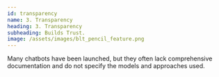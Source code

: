 ```yaml
---
id: transparency
name: 3. Transparency
heading: 3. Transparency
subheading: Builds Trust.
image: /assets/images/blt_pencil_feature.png
---
```


Many chatbots have been launched, but they often lack comprehensive documentation and do not specify the models and approaches used.
